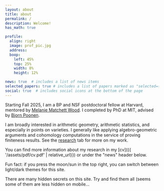 ```yaml
---
layout: about
title: about
permalink: /
description: Welcome!
has_math: true

profile:
  align: right
  image: prof_pic.jpg
  address: 
  boop:
    left: 45%
    top: 25%
    width: 8%
    height: 12%

news: true  # includes a list of news items
selected_papers: true # includes a list of papers marked as "selected={true}"
social: true  # includes social icons at the bottom of the page
---
```


Starting Fall 2025, I am a BP and NSF postdoctoral fellow at Harvard, mentored by [Melanie Matchett Wood](https://people.math.harvard.edu/~mmwood/). I completed by PhD at MIT, advised by [Bjorn Poonen](https://math.mit.edu/~poonen/).

I am broadly interested in arithmetic geometry, arithmetic statistics, and especially in points on varieties. I generally like applying algebro-geometric arguments and cohomology computations in the service of proving finiteness results. See the [research](/research) tab for more on my work.

You can find more information about my research in my [cv]({{ '/assets/pdf/cv.pdf' | relative_url}}) or under the "news" header below.

Fun fact: if you press the moon/sun in the top right, you can switch between light/dark themes for this site.
<div style="color:var(--global-bg-color);">
    There are many hidden secrets on this site. Try and find them all (seems some of them are less hidden on mobile...
    
